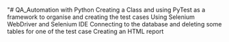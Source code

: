 "# QA_Automation with Python
Creating a Class and using PyTest as a framework to organise and creating the test cases
Using Selenium WebDriver and Selenium IDE
Connecting to the database and deleting some tables for one of the test case
Creating an HTML report
